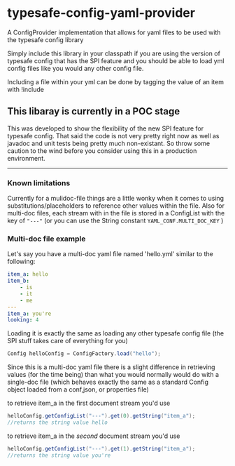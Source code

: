 # typesafe-config-yaml-provider
A ConfigProvider implementation that allows for yaml files to be used with the typesafe config library

Simply include this library in your classpath if you are using the version of typesafe config that has the SPI feature and you should be able to load yml config files like you would any other config file.

Including a file within your yml can be done by tagging the value of an item with !include

## This libaray is currently in a POC stage
This was developed to show the flexibility of the new SPI feature for typesafe config.  That said the code is not very pretty right now as well as javadoc and unit tests being pretty much non-existant. So throw some caution to the wind before you consider using this in a production environment.
______

### Known limitations
Currently for a mulidoc-file things are a little wonky when it comes to using substitutions/placeholders to reference other values within the file. Also for multi-doc files, each stream with in the file is stored in a ConfigList with the key of ```"---"``` (or you can use the String constant ```YAML_CONF.MULTI_DOC_KEY``` )

### Multi-doc file example
Let's say you have a multi-doc yaml file named 'hello.yml' similar to the following:

``` yaml
item_a: hello
item_b:
    - is
    - it
    - me
---
item_a: you're
looking: 4
```
Loading it is exactly the same as loading any other typesafe config file (the SPI stuff takes care of everything for you)

``` java
Config helloConfig = ConfigFactory.load("hello");
```

Since this is a multi-doc yaml file there is a slight difference in retrieving values (for the time being) than what you would normally would do with a single-doc file (which behaves exactly the same as a standard Config object loaded from a conf,json, or properties file)

to retrieve item\_a in the first document stream you'd use

``` java
helloConfig.getConfigList("---").get(0).getString("item_a");
//returns the string value hello
```

to retrieve item\_a in the _second_ document stream you'd use

``` java
helloConfig.getConfigList("---").get(1).getString("item_a");
//returns the string value you're
```

